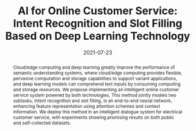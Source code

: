 ---
title: 'AI for Online Customer Service: Intent Recognition and Slot Filling Based on Deep Learning Technology'

# Authors
authors:
  - Yirui Wu
  - Wenqin Mao
  - Jun Feng

# Author notes (optional)
author_notes:
  # - 'Equal contribution'
  # - 'Equal contribution'

date: '2021-07-23'
doi: '10.1007/s11036-021-01795-5'

# Schedule page publish date (NOT publication's date).
publishDate: '2021-07-23'

# Publication type.
publication_types: ['article-journal']

# Publication name and optional abbreviated publication name.
publication: Mobile Networks and Applications
publication_short: MONET'21(SCI, CCF-C)

# Volume and issue
volume: 27
issue: 6
pages: '2305-2317'

# Abstract
abstract: 'Cloud/edge computing and deep learning greatly improve the performance of semantic understanding systems, where cloud/edge computing provides flexible, pervasive computation and storage capabilities to support variant applications, and deep learning models can comprehend text inputs by consuming computing and storage resources. We propose implementing an intelligent online customer service system powered by both technologies. This method jointly models two subtasks, intent recognition and slot filling, in an end-to-end neural network, enhancing feature representation using attention schemes and context information. We deploy this method in an intelligent dialogue system for electrical customer service, with experiments showing promising results on both public and self-collected datasets.'


tags: []

# Display this page in the Featured widget?
featured: true


url_pdf: ''

---